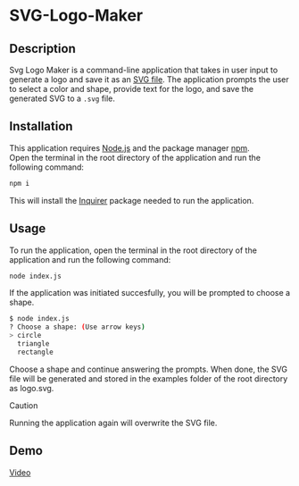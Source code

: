 # SVG-Logo-Maker

## Description
Svg Logo Maker is a command-line application that takes in user input to generate a logo and save it as an [SVG file](https://en.wikipedia.org/wiki/Scalable_Vector_Graphics). The application prompts the user to select a color and shape, provide text for the logo, and save the generated SVG to a `.svg` file.

## Installation

This application requires [Node.js](https://nodejs.org/) and the package manager [npm](https://www.npmjs.com/).  
Open the terminal in the root directory of the application and run the following command:

```bash
npm i
```
This will install the [Inquirer](https://www.npmjs.com/package/inquirer/v/8.2.4) package needed to run the application.

## Usage
To run the application, open the terminal in the root directory of the application and run the following command:
```bash
node index.js
```
If the application was initiated succesfully, you will be prompted to choose a shape.
```bash
$ node index.js
? Choose a shape: (Use arrow keys)
> circle
  triangle
  rectangle
```
Choose a shape and continue answering the prompts. 
When done, the SVG file will be generated and stored in the examples folder of the root directory as logo.svg.

> [!CAUTION]
> Running the application again will overwrite the SVG file.

## Demo
[Video](https://drive.google.com/file/d/1TLwe9jpi7znwcz9FVM1W34QHQZkWe1E9/view?usp=sharing)
